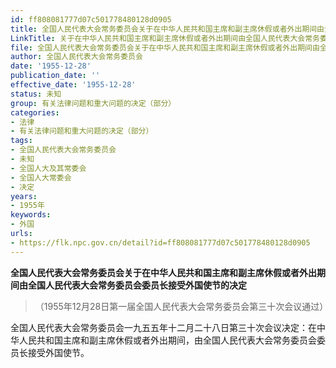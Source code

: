 ```yaml
---
id: ff808081777d07c501778480128d0905
title: 全国人民代表大会常务委员会关于在中华人民共和国主席和副主席休假或者外出期间由全国人民代表大会常务委员会委员长接受外国使节的决定
LinkTitle: 关于在中华人民共和国主席和副主席休假或者外出期间由全国人民代表大会常务委员会委员长接受外国使节的决定
file: 全国人民代表大会常务委员会关于在中华人民共和国主席和副主席休假或者外出期间由全国人民代表大会常务委员会委员长接受外国使节的决定_ff808081777d07c501778480128d0905.docx
author: 全国人民代表大会常务委员会
date: '1955-12-28'
publication_date: ''
effective_date: '1955-12-28'
status: 未知
group: 有关法律问题和重大问题的决定（部分）
categories:
- 法律
- 有关法律问题和重大问题的决定（部分）
tags:
- 全国人民代表大会常务委员会
- 未知
- 全国人大及其常委会
- 全国人大常委会
- 决定
years:
- 1955年
keywords:
- 外国
urls:
- https://flk.npc.gov.cn/detail?id=ff808081777d07c501778480128d0905
---
```


**全国人民代表大会常务委员会关于在中华人民共和国主席和副主席休假或者外出期间由全国人民代表大会常务委员会委员长接受外国使节的决定**

> （1955年12月28日第一届全国人民代表大会常务委员会第三十次会议通过）

全国人民代表大会常务委员会一九五五年十二月二十八日第三十次会议决定：在中华人民共和国主席和副主席休假或者外出期间，由全国人民代表大会常务委员会委员长接受外国使节。
